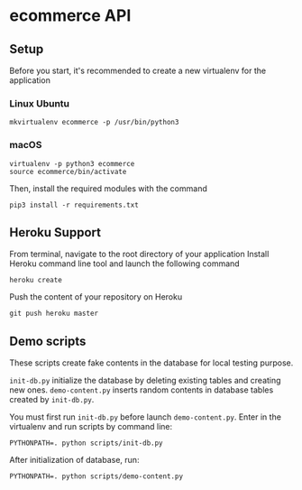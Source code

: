 # ecommerce API

## Setup
Before you start, it's recommended to create a new virtualenv for the application
### Linux Ubuntu
```
mkvirtualenv ecommerce -p /usr/bin/python3
```

### macOS
```
virtualenv -p python3 ecommerce
source ecommerce/bin/activate
```

Then, install the required modules with the command
```
pip3 install -r requirements.txt
```

## Heroku Support
From terminal, navigate to the root directory of your application
Install Heroku command line tool and launch the following command
```
heroku create
```
Push the content of your repository on Heroku
```
git push heroku master
```
## Demo scripts
These scripts create fake contents in the database for local testing purpose.

`init-db.py` initialize the database by deleting existing tables and creating new ones.
`demo-content.py` inserts random contents in database tables created by `init-db.py`.

You must first run `init-db.py` before launch `demo-content.py`.
Enter in the virtualenv and run scripts by command line:
```
PYTHONPATH=. python scripts/init-db.py
```

After initialization of database, run:
```
PYTHONPATH=. python scripts/demo-content.py
```
